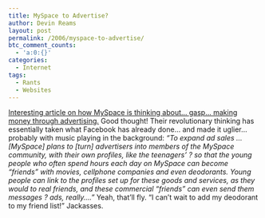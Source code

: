 ```yaml
---
title: MySpace to Advertise?
author: Devin Reams
layout: post
permalink: /2006/myspace-to-advertise/
btc_comment_counts:
  - 'a:0:{}'
categories:
  - Internet
tags:
  - Rants
  - Websites
---
```

[Interesting article on how MySpace is thinking about&#8230; gasp&#8230; making money through advertising.][1] Good thought! Their revolutionary thinking has essentially taken what Facebook has already done&#8230; and made it uglier&#8230; probably with music playing in the background: *&#8220;To expand ad sales &#8230; [MySpace] plans to [turn] advertisers into members of the MySpace community, with their own profiles, like the teenagers&#8217; ? so that the young people who often spend hours each day on MySpace can become &#8220;friends&#8221; with movies, cellphone companies and even deodorants. Young people can link to the profiles set up for these goods and services, as they would to real friends, and these commercial &#8220;friends&#8221; can even send them messages ? ads, really&#8230;.&#8221;* Yeah, that&#8217;ll fly. &#8220;I can&#8217;t wait to add my deodorant to my friend list!&#8221; Jackasses.

 [1]: http://www.nytimes.com/2006/04/23/business/yourmoney/23myspace.html?pagewanted=2&#038;ei=5088&#038;en=68144371c2be06ac&#038;ex=1303444800&#038;partner=rssnyt&#038;emc=rss